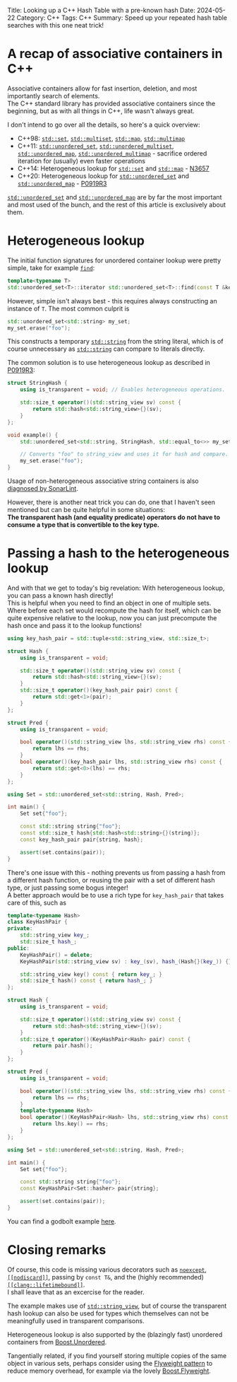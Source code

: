 Title: Looking up a C++ Hash Table with a pre-known hash
Date: 2024-05-22
Category: C++
Tags: C++
Summary: Speed up your repeated hash table searches with this one neat trick!

# A recap of associative containers in C++

Associative containers allow for fast insertion, deletion, and most importantly search of elements.  
The C++ standard library has provided associative containers since the beginning, but as with all things in C++, life wasn't always great.

I don't intend to go over all the details, so here's a quick overview:

* C++98: [`std::set`](https://en.cppreference.com/w/cpp/container/set), [`std::multiset`](https://en.cppreference.com/w/cpp/container/multiset), [`std::map`](https://en.cppreference.com/w/cpp/container/map), [`std::multimap`](https://en.cppreference.com/w/cpp/container/multimap)
* C++11: [`std::unordered_set`](https://en.cppreference.com/w/cpp/container/unordered_set), [`std::unordered_multiset`](https://en.cppreference.com/w/cpp/container/unordered_multiset), [`std::unordered_map`](https://en.cppreference.com/w/cpp/container/unordered_map), [`std::unordered_multimap`](https://en.cppreference.com/w/cpp/container/unordered_multimap) - sacrifice ordered iteration for (usually) even faster operations
* C++14: Heterogeneous lookup for [`std::set`](https://en.cppreference.com/w/cpp/container/set) and [`std::map`](https://en.cppreference.com/w/cpp/container/map) - [N3657](https://wg21.link/n3657)
* C++20: Heterogeneous lookup for [`std::unordered_set`](https://en.cppreference.com/w/cpp/container/unordered_set) and [`std::unordered_map`](https://en.cppreference.com/w/cpp/container/unordered_map) - [P0919R3](https://wg21.link/P0919R3)

[`std::unordered_set`](https://en.cppreference.com/w/cpp/container/unordered_set) and [`std::unordered_map`](https://en.cppreference.com/w/cpp/container/unordered_map) are by far the most important and most used of the bunch, and the rest of this article is exclusively about them.

# Heterogeneous lookup

The initial function signatures for unordered container lookup were pretty simple, take for example [`find`](https://en.cppreference.com/w/cpp/container/unordered_set/find):

```cpp
template<typename T>
std::unordered_set<T>::iterator std::unordered_set<T>::find(const T &key);
```

However, simple isn't always best - this requires always constructing an instance of `T`. The most common culprit is

```cpp
std::unordered_set<std::string> my_set;
my_set.erase("foo");
```

This constructs a temporary [`std::string`](https://en.cppreference.com/w/cpp/string/basic_string) from the string literal, which is of course unnecessary as [`std::string`](https://en.cppreference.com/w/cpp/string/basic_string) can compare to literals directly.

The common solution is to use heterogeneous lookup as described in [P0919R3](https://wg21.link/P0919R3):

```cpp
struct StringHash {
    using is_transparent = void; // Enables heterogeneous operations.

    std::size_t operator()(std::string_view sv) const {
        return std::hash<std::string_view>{}(sv);
    }
};

void example() {
    std::unordered_set<std::string, StringHash, std::equal_to<>> my_set;

    // Converts "foo" to string_view and uses it for hash and compare.
    my_set.erase("foo");
}
```

Usage of non-heterogeneous associative string containers is also [diagnosed by SonarLint](https://rules.sonarsource.com/cpp/RSPEC-6045/).

However, there is another neat trick you can do, one that I haven't seen mentioned but can be quite helpful in some situations:  
**The transparent hash (and equality predicate) operators do not have to consume a type that is convertible to the key type.**

# Passing a hash to the heterogeneous lookup

And with that we get to today's big revelation: With heterogeneous lookup, you can pass a known hash directly!  
This is helpful when you need to find an object in one of multiple sets. Where before each set would recompute the hash for itself, which can be quite expensive relative to the lookup, now you can just precompute the hash once and pass it to the lookup functions!

```cpp
using key_hash_pair = std::tuple<std::string_view, std::size_t>;

struct Hash {
    using is_transparent = void;

    std::size_t operator()(std::string_view sv) const {
        return std::hash<std::string_view>{}(sv);
    }
    std::size_t operator()(key_hash_pair pair) const {
        return std::get<1>(pair);
    }
};

struct Pred {
    using is_transparent = void;

    bool operator()(std::string_view lhs, std::string_view rhs) const {
        return lhs == rhs;
    }
    bool operator()(key_hash_pair lhs, std::string_view rhs) const {
        return std::get<0>(lhs) == rhs;
    }
};

using Set = std::unordered_set<std::string, Hash, Pred>;

int main() {
    Set set{"foo"};

    const std::string string{"foo"};
    const std::size_t hash{std::hash<std::string>{}(string)};
    const key_hash_pair pair{string, hash};

    assert(set.contains(pair));
}
```

There's one issue with this - nothing prevents us from passing a hash from a different hash function, or reusing the pair with a set of different hash type, or just passing some bogus integer!  
A better approach would be to use a rich type for `key_hash_pair` that takes care of this, such as

```cpp
template<typename Hash>
class KeyHashPair {
private:
    std::string_view key_;
    std::size_t hash_;
public:
    KeyHashPair() = delete;
    KeyHashPair(std::string_view sv) : key_(sv), hash_(Hash{}(key_)) {}

    std::string_view key() const { return key_; }
    std::size_t hash() const { return hash_; }
};

struct Hash {
    using is_transparent = void;

    std::size_t operator()(std::string_view sv) const {
        return std::hash<std::string_view>{}(sv);
    }
    std::size_t operator()(KeyHashPair<Hash> pair) const {
        return pair.hash();
    }
};

struct Pred {
    using is_transparent = void;

    bool operator()(std::string_view lhs, std::string_view rhs) const {
        return lhs == rhs;
    }
    template<typename Hash>
    bool operator()(KeyHashPair<Hash> lhs, std::string_view rhs) const {
        return lhs.key() == rhs;
    }
};

using Set = std::unordered_set<std::string, Hash, Pred>;

int main() {
    Set set{"foo"};

    const std::string string{"foo"};
    const KeyHashPair<Set::hasher> pair{string};

    assert(set.contains(pair));
}
```

You can find a godbolt example [here](https://godbolt.org/z/je15e87z1).

# Closing remarks

Of course, this code is missing various decorators such as [`noexcept`](https://en.cppreference.com/w/cpp/language/noexcept_spec), [`[[nodiscard]]`](https://en.cppreference.com/w/cpp/language/attributes/nodiscard), passing by `const T&`, and the (highly recommended) [`[[clang::lifetimebound]]`](https://clang.llvm.org/docs/AttributeReference.html#lifetimebound).  
I shall leave that as an excercise for the reader.

The example makes use of [`std::string_view`](https://en.cppreference.com/w/cpp/string/basic_string_view), but of course the transparent hash lookup can also be used for types which themselves can not be meaningfully used in transparent comparisons.

Heterogeneous lookup is also supported by the (blazingly fast) unordered containers from [Boost.Unordered](https://www.boost.org/doc/libs/release/libs/unordered/).

Tangentially related, if you find yourself storing multiple copies of the same object in various sets, perhaps consider using the [Flyweight pattern](https://en.wikipedia.org/wiki/Flyweight_pattern) to reduce memory overhead, for example via the lovely [Boost.Flyweight](https://www.boost.org/doc/libs/release/libs/flyweight/).
